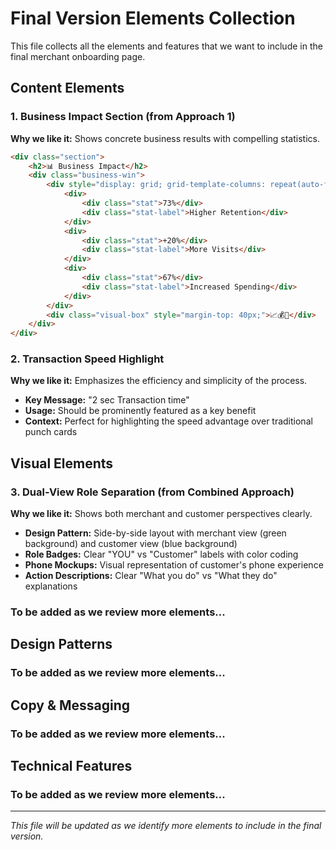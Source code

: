 # Final Version Elements Collection

This file collects all the elements and features that we want to include in the final merchant onboarding page.

## Content Elements

### 1. Business Impact Section (from Approach 1)
**Why we like it:** Shows concrete business results with compelling statistics.

```html
<div class="section">
    <h2>📊 Business Impact</h2>
    <div class="business-win">
        <div style="display: grid; grid-template-columns: repeat(auto-fit, minmax(200px, 1fr)); gap: 30px; margin-top: 40px;">
            <div>
                <div class="stat">73%</div>
                <div class="stat-label">Higher Retention</div>
            </div>
            <div>
                <div class="stat">+20%</div>
                <div class="stat-label">More Visits</div>
            </div>
            <div>
                <div class="stat">67%</div>
                <div class="stat-label">Increased Spending</div>
            </div>
        </div>
        <div class="visual-box" style="margin-top: 40px;">📈💰🎯</div>
    </div>
</div>
```

### 2. Transaction Speed Highlight
**Why we like it:** Emphasizes the efficiency and simplicity of the process.

- **Key Message:** "2 sec Transaction time"
- **Usage:** Should be prominently featured as a key benefit
- **Context:** Perfect for highlighting the speed advantage over traditional punch cards

## Visual Elements

### 3. Dual-View Role Separation (from Combined Approach)
**Why we like it:** Shows both merchant and customer perspectives clearly.

- **Design Pattern:** Side-by-side layout with merchant view (green background) and customer view (blue background)
- **Role Badges:** Clear "YOU" vs "Customer" labels with color coding
- **Phone Mockups:** Visual representation of customer's phone experience
- **Action Descriptions:** Clear "What you do" vs "What they do" explanations

### To be added as we review more elements...

## Design Patterns

### To be added as we review more elements...

## Copy & Messaging

### To be added as we review more elements...

## Technical Features

### To be added as we review more elements...

---

*This file will be updated as we identify more elements to include in the final version.* 